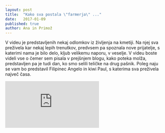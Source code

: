 ```yaml
---
layout: post
title:  "Kako sva postala \"farmerja\" ..."
date:   2017-01-09
published: true
author: Ana in Primož
---
```


<p class="intro"><span class="dropcap">V</span> videu je predstavljenih nekaj odlomkov iz življenja na kmetiji. Na njej sva preživela kar nekaj lepih trenutkov, predvsem pa spoznala nove prijatelje, s katerimi nama je bilo delo, kljub velikemu naporu, v veselje. V videu boste videli vse o čemer sem pisala v prejšnjem blogu, kako poteka molža, predstavljen pa je tudi dan, ko smo selili teličke na drug pašnik. Poleg naju se vam bo predstavil Filipinec Angelo in kiwi Paul, s katerima sva preživela največ časa. 
</p>

<div class="videoWrapper">
    <iframe src="https://www.youtube.com/embed/l15U6vdo8GM" frameborder="0" allowfullscreen></iframe>
</div><br/>